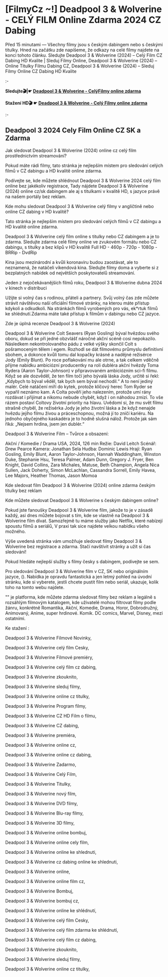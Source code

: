 # [FilmyCz ~!] Deadpool 3 & Wolverine - CELÝ FILM Online Zdarma 2024 CZ Dabing

Před 15 minutami — Všechny filmy jsou s českým dabingem nebo s českými titulky. Hned na začátku zde napíšeme, že odkazy na celé filmy najdete na konci tohoto článku. Sledujte Deadpool 3 & Wolverine (2024) – Celý Film CZ Dabing HD Kvalite | Sleduj Filmy Online, Deadpool 3 & Wolverine (2024) – Online Titulky Filmu Dabing CZ, Deadpool 3 & Wolverine (2024) – Sleduj Filmy Online CZ Dabing HD Kvalite

:-

**Sledujte🎬|☛ [Deadpool 3 & Wolverine - CelýFilmy online zdarma](https://bit.ly/3Yj0ENO)**

**Stažení HD🎬 ☛ [Deadpool 3 & Wolverine - Celý Filmy online zdarma](https://bit.ly/3Yj0ENO)**

:-

## Deadpool 3 2024 Cely Film Online CZ SK a Zdarma

Jak sledovat Deadpool 3 & Wolverine (2024) online cz celý film prostřednictvím streamování?

Pokud máte rádi filmy, tato stránka je nejlepším místem pro sledování celých filmů v CZ dabingu a HD kvalitě online zdarma.

Podívejte se, kde můžete shlédnout Deadpool 3 & Wolverine 2024 celý film online bez jakékoliv registrace, Tady nájdete Deadpool 3 & Wolverine (2024) online cz/sk dabingem ale aj s titulkami v kvalitě HD, s jazyce právě na našem portály bez reklam.

Kde mohu sledovat Deadpool 3 & Wolverine celý filmy v angličtině nebo online CZ dabing v HD kvalitě?

Tato stránka je nejlepším místem pro sledování celých filmů v CZ dabingu a HD kvalitě online zdarma.

Deadpool 3 & Wolverine celý film online s titulky nebo CZ dabingem a je to zdarma. Sledujte zdarma celé filmy online ve zvukovém formátu nebo CZ dabingu, s titulky a bez klipů v HD kvalitě Full HD - 460p - 720p - 1080p - BRRip - DvdRip

Kina jsou mezinárodní a kvůli koronaviru budou zaostávat, ale to neznamená, že natáčeli víkendová kina. Sledujte filmy doma a vyberte si z bezplatných nabídek od největších poskytovatelů streamování.

Jeden z nejočekávanějších filmů roku, Deadpool 3 & Wolverine dubna 2024 v kinech v distribuci

Užijte si volný čas s rodinou, přáteli a partnery. Svůj volný čas zde můžete strávit návštěvou naší oficiální filmové stránky, na kterou máte přístup kdykoli a odkudkoli. Na stránkách filmů vyrobených pro vás, ek*rtuk filmů ke shlédnutí.Zdarma máte také přístup k filmům v dabingu nebo CZ jazyce.

Zde je úplná recenze Deadpool 3 & Wolverine (2024)

Deadpool 3 & Wolverine Colt Seavers (Ryan Gosling) býval hvězdou svého oboru, dokud se při jedné obzvlášť náročné akční scéně cosi nepokazilo. Následkem nekontrolovaného pádu z velké výšky skončil Colt s pošramoceným tělem i egem. Rozhodl se dát filmovému průmyslu definitivní sbohem, a dokonce kvůli tomu dal kopačky krásné a nadějné režisérce Jody (Emily Blunt). Po roce poflakování mu ale otrne, a tak celkem vděčně přijme nabídku ambiciózní producentky na roli dubléra akční hvězdy Toma Rydera (Aaron Taylor-Johnson) v připravovaném ambiciózním sci-fi filmu. Když se ale dozvěděl, že ten film točí jeho bývalá láska Jody, určitě si řekl: „Kdybych to býval věděl, tak bych sem býval nechodil.“ A to není jediný malér. Celé natáčení míří do kytek, protože klíčový herec Tom Ryder se vypařil neznámo kam. A Colta pověří jeho nalezením, protože umí rány rozdávat i přijímat a nikomu nebude chybět, když i on náhodou zmizí. To vše rázem postaví Coltovy životní priority na hlavu. Uvědomí si, že mu svět filmu strašně chyběl, že režisérka Jody je jeho životní láska a že když nenajde hvězdu jejího filmu živou a práceschopnou, možná jí to zničí kariéru. Na jednoho obyčejného kaskadéra je to hodně slušná nálož. Protože jak sám říká: „Nejsem hrdina, jsem jen dublér.“

Deadpool 3 & Wolverine Film – Tvůrce a obsazení:

Akční / Komedie / Drama USA, 2024, 126 min Režie: David Leitch Scénář: Drew Pearce Kamera: Jonathan Sela Hudba: Dominic Lewis Hrají: Ryan Gosling, Emily Blunt, Aaron Taylor-Johnson, Hannah Waddingham, Winston Duke, Stephanie Hsu, Teresa Palmer, Adam Dunn, Gregory J. Fryer, Ben Knight, David Collins, Zara Michales, Matuse, Beth Champion, Angela Nica Sullen, Jack Doherty, Simon McLachlan, Cassandra Sorrell, Emily Havea, Lee Majors, Heather Thomas, Jason Momoa

Kde sledovat film Deadpool 3 & Wolverine (2024) online zdarma českým titulky bez reklam

Kde můžete sledovat Deadpool 3 & Wolverine s českým dabingem online?

Pokud jste fanoušky Deadpool 3 & Wolverine film, jakože to je v zásadě každý, asi dnes můžete bojovat s tím, kde se vlastně na Deadpool 3 & Wolverine film dívat. Samozřejmě tu máme služby jako Netflix, které nabízejí spoustu filmů a seriálů, V praxi tak sice najdete velkou nabídku všeho možného.

Výše uvedená stránka vám umožňuje sledovat filmy Deadpool 3 & Wolverine bez registrace a zdarma. Stačí navštívit stránky a užít si čas sledování!

Pokud hledáte nejlepší služby s filmy česky s dabingem, podívejte se sem.

Pro sledování Deadpool 3 & Wolverine film v CZ, SK nebo originálním jazyce, (). Nabídka je opravdu fantastická a jen letmý pohled na úvodní stránku, kde si vyberete, jestli chcete pustit film nebo seriál, ukazuje, kolik toho na tomto webu najdete.

"" je platforma, kde můžete zdarma sledovat filmy bez reklam a legálně s rozsáhlým filmovým katalogem, kde uživatelé mohou filtrovat filmy podle žánru, konkrétně Romantika, Akční, Komedie, Drama, Horor, Dobrodružný, Animovaný, Anime, super hrdinové. Komik. DC comics, Marvel, Disney, mezi ostatními.

Ke stažení :

Deadpool 3 & Wolverine Filmové Novinky,

Deadpool 3 & Wolverine celý film Cesky,

Deadpool 3 & Wolverine Filmové premiéry,

Deadpool 3 & Wolverine celý film cz dabing,

Deadpool 3 & Wolverine zkouknito,

Deadpool 3 & Wolverine sleduj filmy,

Deadpool 3 & Wolverine online cz titulky,

Deadpool 3 & Wolverine Program filmy,

Deadpool 3 & Wolverine CZ HD Film o filmu,

Deadpool 3 & Wolverine CZ dabing,

Deadpool 3 & Wolverine premiéra,

Deadpool 3 & Wolverine online cz,

Deadpool 3 & Wolverine online cz dabing,

Deadpool 3 & Wolverine Zadarmo,

Deadpool 3 & Wolverine Celý Film,

Deadpool 3 & Wolverine Titulky,

Deadpool 3 & Wolverine nový film,

Deadpool 3 & Wolverine DVD filmy,

Deadpool 3 & Wolverine Blu-ray filmy,

Deadpool 3 & Wolverine 3D filmy,

Deadpool 3 & Wolverine online bombuj,

Deadpool 3 & Wolverine online cely film,

Deadpool 3 & Wolverine online ke shlednuti,

Deadpool 3 & Wolverine cz dabing online ke shlednuti,

Deadpool 3 & Wolverine online,

Deadpool 3 & Wolverine online film cz,

Deadpool 3 & Wolverine Bombuj,

Deadpool 3 & Wolverine bombuj cz,

Deadpool 3 & Wolverine online ke shlédnutí,

Deadpool 3 & Wolverine celý film Cesky,

Deadpool 3 & Wolverine celý film zdarma ke shlédnutí,

Deadpool 3 & Wolverine celý film cz dabing,

Deadpool 3 & Wolverine zkouknito,

Deadpool 3 & Wolverine sleduj filmy,

Deadpool 3 & Wolverine online cz titulky,
